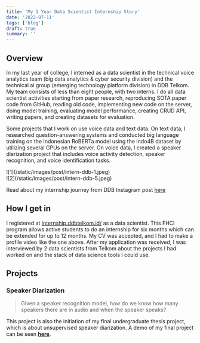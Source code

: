 ```yaml
---
title: 'My 1 Year Data Scientist Internship Story'
date: '2022-07-11'
tags: ['blog']
draft: true
summary: ''
---
```


## Overview

In my last year of college, I interned as a data scientist in the technical voice analytics team (big data analytics & cyber security division) and the technical ai group (emerging technology platform division) in DDB Telkom. My team consists of less than eight people, with two interns. I do all data scientist activities starting from paper research, reproducing SOTA paper code from GitHub, reading old code, implementing new code on the server, doing model training, evaluating model performance, creating CRUD API, writing papers, and creating datasets for evaluation.

Some projects that I work on use voice data and text data. On text data, I researched question-answering systems and conducted big language training on the Indonesian RoBERTa model using the Indo4B dataset by utilizing several GPUs on the server. On voice data, I created a speaker diarization project that includes voice activity detection, speaker recognition, and voice identification tasks.


<div className="flex flex-wrap -mx-2 overflow-hidden xl:-mx-2">
  <div className="my-1 px-2 w-full overflow-hidden xl:my-1 xl:px-2 xl:w-1/2">
    ![1](/static/images/post/intern-ddb-1.jpeg)
  </div>
  <div className="my-1 px-2 w-full overflow-hidden xl:my-1 xl:px-2 xl:w-1/2">
    ![2](/static/images/post/intern-ddb-5.jpeg)
  </div>
</div>

Read about my internship journey from DDB Instagram post [here](https://www.instagram.com/p/CZZFAYovC8x/?utm_source=ig_web_copy_link)

## How I get in

I registered at [internship.ddbtelkom.id/](https://internship.ddbtelkom.id/) as a data scientist. This FHCI program allows active students to do an internship for six months which can be extended for up to 12 months. My CV was accepted, and I had to make a profile video like the one above. After my application was received, I was interviewed by 2 data scientists from Telkom about the projects I had worked on and the stack of data science tools I could use.

## Projects

### Speaker Diarization

> Given a speaker recognition model, how do we know how many speakers there are in audio and when the speaker speaks?

This project is also the initiation of my final undergraduate thesis project, which is about unsupervised speaker diarization. A demo of my final project can be seen **[here](https://aradinka-xview2-building-damage-detection-app-rm3i5q.streamlit.app/)**.